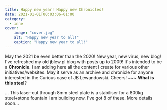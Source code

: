 ```yaml
---
title: Happy new year! Happy new Chronicles!
date: 2021-01-01T00:03:06+01:00
category:
  - inne
cover:
    image: "cover.jpg"
    alt: "Happy new year to all!"
    caption: "Happy new year to all!"
---
```


May the 2021 be even better than the 2020! New year, new virus, new blog! I've refreshed my old jblew.pl blog with posts up to 2009! It's intended to be a **Chronicle**. I am adding here all the content I create for various other initiatives/websites. May it serve as an archive and chronicle for anyone interested in the Curious case of JB Lewandowski. Cheers! ~~~ **What is this steel**?<!--more-->

... This laser-cut through 8mm steel plate is a stabiliser for a 800kg steel+stone fountain I am building now. I've got 8 of these. More details soon...
